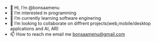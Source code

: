 - 👋 Hi, I’m @bonsaamenu
- 👀 I’m interested in programming
- 🌱 I’m currently learning software enginering
- 💞️ I’m looking to collaborate on diffrent projects(web,mobile/desktop applcations and AI, AR)
- 📫 How to reach me email me bonsaamenu@gmail.com

<!---
bonsaamenu/bonsaamenu is a ✨ special ✨ repository because its `README.md` (this file) appears on your GitHub profile.
You can click the Preview link to take a look at your changes.
--->
